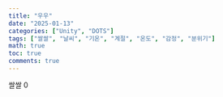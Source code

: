 ```yaml
---
title: "우우"
date: "2025-01-13"
categories: ["Unity", "DOTS"]
tags: ["쌀쌀", "날씨", "기온", "계절", "온도", "감정", "분위기"]
math: true
toc: true
comments: true
---
```


쌀쌀
0